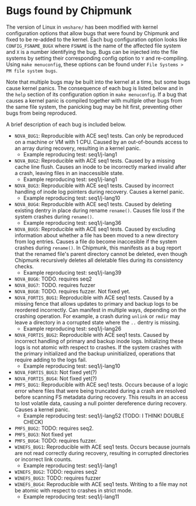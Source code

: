 # Bugs found by Chipmunk

The version of Linux in `vmshare/` has been modified with kernel configuration options that allow bugs that were found by Chipmunk and fixed to be re-added to the kernel. Each bug configuration option looks like `CONFIG_FSNAME_BUGX` where `FSNAME` is the name of the affected file system and `X` is a number identifying the bug. Bugs can be injected into the file systems by setting their corresponding config option to `Y` and re-compiling. Using `make menuconfig`, these options can be found under `File Systems > PM file system bugs`.

Note that multiple bugs may be built into the kernel at a time, but some bugs cause kernel panics. The consequence of each bug is listed below and in the `help` section of its configuration option in `make menuconfig`. If a bug that causes a kernel panic is compiled together with multiple other bugs from the same file system, the panicking bug may be hit first, preventing other bugs from being reproduced. 

A brief description of each bug is included below. 

- `NOVA_BUG1`: Reproducible with ACE seq1 tests. Can only be reproduced on a machine or VM with 1 CPU. Caused by an out-of-bounds access to an array during recovery, resulting in a kernel panic.
    - Example reproducing test: seq1/j-lang1
- `NOVA_BUG2`: Reproducible with ACE seq1 tests. Caused by a missing cache line flush. Causes an inode to be incorrectly marked invalid after a crash, leaving files in an inaccessible state. 
    - Example reproducing test: seq1/j-lang1
- `NOVA_BUG3`: Reproducible with ACE seq1 tests. Caused by incorrect handling of inode log pointers during recovery. Causes a kernel panic.
    - Example reproducing test: seq1/j-lang10
- `NOVA_BUG4`: Reproducible with ACE seq1 tests. Caused by deleting existing dentry in place during rename `rename()`. Causes file loss if the system crashes during `rename()`.
    - Example reproducing test: seq1/j-lang36
- `NOVA_BUG5`: Reproducible with ACE seq1 tests. Caused by excluding information about whether a file has been moved to a new directory from log entries. Causes a file do become inaccesible if the system crashes during `rename()`. In Chipmunk, this manifests as a bug report that the renamed file's parent directory cannot be deleted, even though Chipmunk recursively deletes all deletable files during its consistency checks.
    - Example reproducing test: seq1/j-lang39
- `NOVA_BUG6`: TODO. requires seq2
- `NOVA_BUG7`: TODO. requires fuzzer
- `NOVA_BUG8`: TODO. requires fuzzer. Not fixed yet.
- `NOVA_FORTIS_BUG1`: Reproducible with ACE seq1 tests. Caused by a missing fence that allows updates to primary and backup logs to be reordered incorrectly. Can manifest in multiple ways, depending on the crashing operation. For example, a crash during `unlink` or `rmdir` may leave a directory in a corrupted state where the `..` dentry is missing. 
    - Example reproducing test: seq1/j-lang26
- `NOVA_FORTIS_BUG2`: Reproducible with ACE seq1 tests. Caused by incorrect handling of primary and backup inode logs. Initializing these logs is not atomic with respect to crashes. If the system crashes with the primary initialized and the backup uninitialized, operations that require adding to the logs fail.
    - Example reproducing test: seq1/j-lang10
- `NOVA_FORTIS_BUG3`: Not fixed yet(?)
- `NOVA_FORTIS_BUG4`: Not fixed yet(?)
- `PMFS_BUG1`: Reproducible with ACE seq1 tests. Occurs because of a logic error where files that were being truncated during a crash are resolved before scanning FS metadata during recovery. This results in an access to lost volatile data, causing a null pointer dereference during recovery. Causes a kernel panic.
    - Example reproducing test: seq1/j-lang52 (TODO: I THINK! DOUBLE CHECK)
- `PMFS_BUG2`: TODO: requires seq2.
- `PMFS_BUG3`: Not fixed yet
- `PMFS_BUG4`: TODO: requires fuzzer.
- `WINEFS_BUG1`: Reproducible with ACE seq1 tests. Occurs because journals are not read correctly during recovery, resulting in corrupted directories or incorrect link counts.
    - Example reproducing test: seq1/j-lang1
- `WINEFS_BUG2`: TODO: requires seq2
- `WINEFS_BUG3`: TODO: requires fuzzer
- `WINEFS_BUG4`: Reproducible with ACE seq1 tests. Writing to a file may not be atomic with respect to crashes in strict mode. 
    - Example reproducing test: seq1/j-lang11
